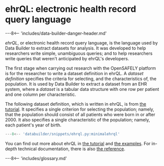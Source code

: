# ehrQL: electronic health record query language

---8<-- 'includes/data-builder-danger-header.md'

_ehrQL_, or electronic health record query language, is the language used by Data Builder to extract datasets for analysis.
It was developed to help researchers write simple, unambiguous queries;
and to help researchers write queries that weren't anticipated by ehrQL's developers.

The first stage when carrying out research with the OpenSAFELY platform is for the researcher to write a dataset definition in ehrQL.
A _dataset definition_ specifies the criteria for selecting, and the characteristics of, the population.
It is used by Data Builder to extract a dataset from an EHR system, where a _dataset_ is a tabular data structure with one row per patient and one column per characteristic.

The following dataset definition, which is written in ehrQL, is from [the tutorial][].
It specifies a single criterion for selecting the population; namely, that the population should consist of all patients who were born in or after 2000.
It also specifies a single characteristic of the population; namely, each patient's year of birth.

```python
---8<-- 'databuilder/snippets/ehrql.py:minimalehrql'
```

You can find out more about ehrQL in [the tutorial][] and [the examples][].
For in-depth technical documentation, there is also [the reference][].

---8<-- 'includes/glossary.md'

[the examples]: examples.md
[the reference]: reference.md
[the tutorial]: tutorial/index.md
